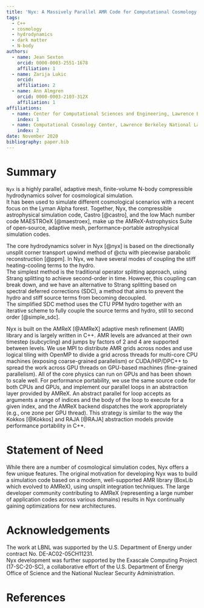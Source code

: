 ```yaml
---
title: 'Nyx: A Massively Parallel AMR Code for Computational Cosmology'
tags:
  - C++
  - cosmology
  - hydrodynamics
  - dark matter
  - N-body
authors:
  - name: Jean Sexton
    orcid: 0000-0003-2551-1678
    affiliation: 1
  - name: Zarija Lukic
    orcid: 
    affiliation: 2
  - name: Ann Almgren
    orcid: 0000-0003-2103-312X
    affiliation: 1
affiliations:
  - name: Center for Computational Sciences and Engineering, Lawrence Berkeley National Laboratory
    index: 1
  - name: Computational Cosmology Center, Lawrence Berkeley National Laboratory
    index: 2
date: November 2020
bibliography: paper.bib
---
```


# Summary
``Nyx`` is a highly parallel, adaptive mesh, finite-volume 
N-body compressible hydrodynamics solver for cosmological simulation.  
It has been used to simulate different cosmological scenarios with
a recent focus on the Lyman Alpha forest.
Together, Nyx, the compressible astrophysical simulation code, Castro [@castro], 
and the low Mach number code MAESTROeX [@maestroex], make up the
AMReX-Astrophysics Suite of open-source, adaptive mesh, performance-portable 
astrophysical simulation codes.

The core hydrodynamics solver in Nyx [@nyx] is based on the
directionally unsplit corner transport upwind method of @ctu with
piecewise parabolic reconstruction [@ppm].  In Nyx, we have
several modes of coupling the stiff heating-cooling terms to the hydro.  
The simplest method is the traditional operator splitting approach, 
using Strang splitting to achieve second-order in time.  However, 
this coupling can break down, and we have an alternative to Strang splitting
based on spectral deferred corrections (SDC), a method
that aims to prevent the hydro and stiff source terms from becoming decoupled.  
The simplified SDC method uses the CTU PPM hydro together with an
iterative scheme to fully couple the source terms and hydro, still to
second order [@simple_sdc].  

Nyx is built on the AMReX [@AMReX] adaptive mesh refinement (AMR)
library and is largely written in C++.
AMR levels are advanced at their own timestep (subcycling)
and jumps by factors of 2 and 4 are supported between levels.  We use
MPI to distribute AMR grids across nodes and use logical tiling with
OpenMP to divide a grid across threads for multi-core CPU machines
(exposing coarse-grained parallelism) or CUDA/HIP/DPC++ to spread the work across
GPU threads on GPU-based machines (fine-grained parallelism).  All of
the core physics can run on GPUs and has been shown to scale well.
For performance portability, we use the same source code
for both CPUs and GPUs, and implement our parallel loops in an abstraction
layer provided by AMReX. An abstract parallel for loop accepts as arguments
a range of indices and the body of the loop to execute for a given index,
and the AMReX backend dispatches the work appropriately (e.g., one zone per
GPU thread). This strategy is similar to the way the Kokkos [@Kokkos] and
RAJA [@RAJA] abstraction models provide performance portability in C++.

# Statement of Need

While there are a number of cosmological simulation codes, Nyx
offers a few unique features.  The original motivation for developing
Nyx was to build a simulation code based on a modern,
well-supported AMR library (BoxLib which evolved to AMReX), using
unsplit integration techniques.
The large developer community contributing to AMReX
(representing a large number of application codes across various domains)
results in Nyx continually gaining optimizations for new architectures.  

# Acknowledgements

The work at LBNL was supported by the U.S. Department of Energy
under contract No. DE-AC02-05CH11231.   
Nyx development was further supported by
the Exascale Computing Project (17-SC-20-SC), a collaborative effort
of the U.S. Department of Energy Office of Science and the National
Nuclear Security Administration.  

# References

